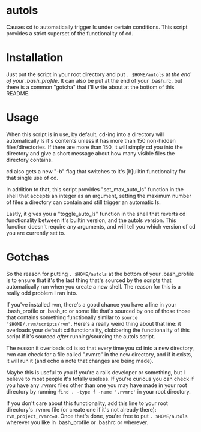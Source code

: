 # autols
Causes cd to automatically trigger ls under certain conditions. This script provides a strict superset of the functionality of cd.

# Installation
Just put the script in your root directory and put `. $HOME/autols` at *the end of your .bash_profile*. It can also be put at the end of your .bash_rc, but there is a common "gotcha" that I'll write about at the bottom of this README.

# Usage
When this script is in use, by default, cd-ing into a directory will automatically ls it's contents unless it has more than 150 non-hidden files/directories. If there are more than 150, it will simply cd you into the directory and give a short message about how many visible files the directory contains.

cd also gets a new "-b" flag that switches to it's [b]uiltin functionality for that single use of cd.

In addition to that, this script provides "set_max_auto_ls" function in the shell that accepts an integer as an argument, setting the maximum number of files a directory can contain and still trigger an automatic ls.

Lastly, it gives you a "toggle_auto_ls" function in the shell that reverts cd functionality between it's builtin version, and the autols version. This function doesn't require any arguments, and will tell you which version of cd you are currently set to.

# Gotchas
So the reason for putting `. $HOME/autols` at the bottom of your .bash_profile is to ensure that it's the last thing that's sourced by the scripts that automatically run when you create a new shell. The reason for this is a really odd problem I ran into.

If you've installed rvm, there's a good chance you have a line in your .bash_profile or .bash_rc or some file that's sourced by one of those those that contains something functionally similar to `source "$HOME/.rvm/scripts/rvm"`. Here's a really weird thing about that line: it overloads your default cd functionality, clobbering the functionality of this script if it's sourced *after* running/sourcing the autols script.

The reason it overloads cd is so that every time you cd into a new directory, rvm can check for a file called ".rvmrc" in the new directory, and if it exists, it will run it (and echo a note that changes are being made).

Maybe this is useful to you if you're a rails developer or something, but I believe to most people it's totally useless. If you're curious you can check if you have any .rvmrc files other than one you may have made in your root directory by running `find . -type f -name '.rvmrc'` in your root directory.

If you don't care about this functionality, add this line to your root directory's .rvmrc file (or create one if it's not already there): `rvm_project_rvmrc=0`. Once that's done, you're free to put `. $HOME/autols` wherever you like in .bash_profile or .bashrc or wherever.
